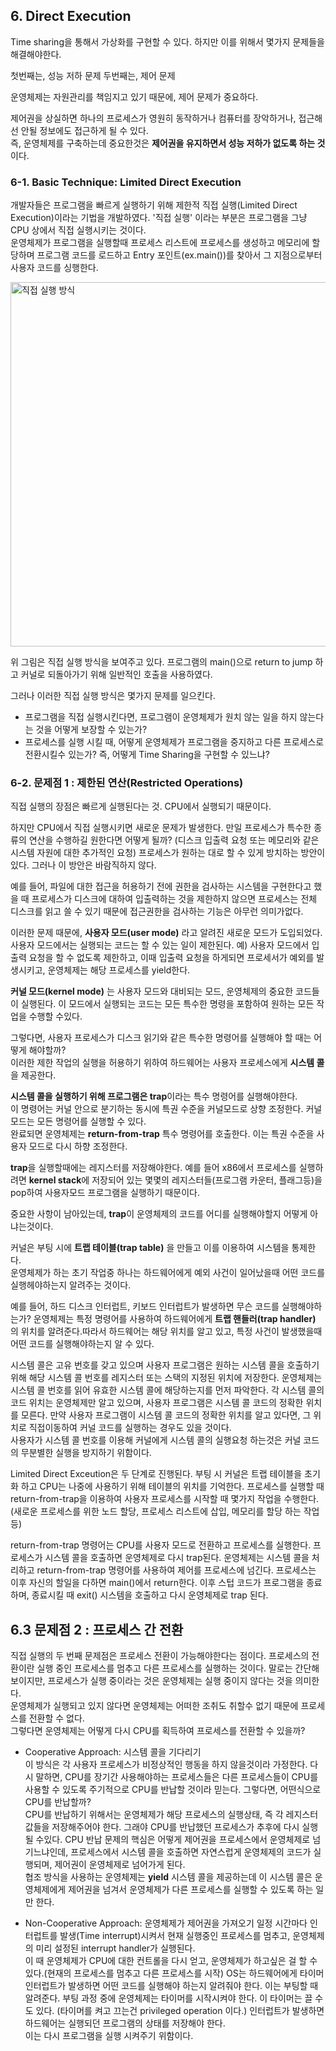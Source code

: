 ## 6. Direct Execution

Time sharing을 통해서 가상화를 구현할 수 있다. 하지만 이를 위해서 몇가지 문제들을 해결해야한다.

첫번째는, 성능 저하 문제
두번째는, 제어 문제

운영체제는 자원관리를 책임지고 있기 때문에, 제어 문제가 중요하다.  

제어권을 상실하면 하나의 프로세스가 영원히 동작하거나 컴퓨터를 장악하거나, 접근해선 안될 정보에도 접근하게 될 수 있다.  
즉, 운영체제를 구축하는데 중요한것은 **제어권을 유지하면서 성능 저하가 없도록 하는 것**이다.

### 6-1. Basic Technique: Limited Direct Execution  

개발자들은 프로그램을 빠르게 실행하기 위해 제한적 직접 실행(Limited Direct Execution)이라는 기법을 개발하였다.
'직접 실행' 이라는 부분은 프로그램을 그냥 CPU 상에서 직접 실행시키는 것이다.  
운영체제가 프로그램을 실행할때 프로세스 리스트에 프로세스를 생성하고 메모리에 할당하며 프로그램 코드를 로드하고 Entry 포인트(ex.main())를 찾아서 그 지점으로부터 사용자 코드를 싱행한다.


<img width="583" alt="직접 실행 방식" src="https://user-images.githubusercontent.com/49808034/212630410-95b82673-f21b-4f68-b308-3d903c87bea2.png">

위 그림은 직접 실행 방식을 보여주고 있다. 프로그램의 main()으로 return to jump 하고 커널로 되돌아가기 위해 일반적인 호출을 사용하였다.

그러나 이러한 직접 실행 방식은 몇가지 문제를 일으킨다.  

- 프로그램을 직접 실행시킨다면, 프로그램이 운영체제가 원치 않는 일을 하지 않는다는 것을 어떻게 보장할 수 있는가?
- 프로세스를 실행 시킬 때, 어떻게 운영체제가 프로그램을 중지하고 다른 프로세스로 전환시킬수 있는가?
  즉, 어떻게 Time Sharing을 구현할 수 있느냐?
  
 ### 6-2. 문제점 1 : 제한된 연산(Restricted Operations)
 
 직접 실행의 장점은 빠르게 실행된다는 것. CPU에서 실행되기 때문이다.
 
 하지만 CPU에서 직접 실행시키면 새로운 문제가 발생한다. 만일 프로세스가 특수한 종류의 연산을 수행하길 원한다면 어떻게 될까? (디스크 입출력 요청 또는 메모리와 같은 시스템 자원에 대한 추가적인 요청)
 프로세스가 원하는 대로 할 수 있게 방치하는 방안이 있다. 그러나 이 방안은 바람직하지 않다. 
 
 예를 들어, 파일에 대한 접근을 허용하기 전에 권한을 검사하는 시스템을 구현한다고 했을 때
 프로세스가 디스크에 대하여 입출력하는 것을 제한하지 않으면 프로세스는 전체 디스크를 읽고 쓸 수 있기 때문에 접근권한을 검사하는 기능은 아무런 의미가없다.
  
 이러한 문제 때문에, **사용자 모드(user mode)** 라고 알려진 새로운 모드가 도입되었다.  
 사용자 모드에서는 실행되는 코드는 할 수 있는 일이 제한된다. 예) 사용자 모드에서 입출력 요청을 할 수 없도록 제한하고, 이때 입출력 요청을 하게되면 프로세서가 예외를 발생시키고, 운영체제는 해당 프로세스를 yield한다.
 
 **커널 모드(kernel mode)** 는 사용자 모드와 대비되는 모드, 운영체제의 중요한 코드들이 실행된다. 이 모드에서 실행되는 코드는 모든 특수한 명령을 포함하여 원하는 모든 작업을 수행할 수있다.
 
 그렇다면, 사용자 프로세스가 디스크 읽기와 같은 특수한 명령어를 실행해야 할 때는 어떻게 해야할까?  
 이러한 제한 작업의 실행을 허용하기 위하여 하드웨어는 사용자 프로세스에게 **시스템 콜**을 제공한다.
 
 **시스템 콜을 실행하기 위해 프로그램은 trap**이라는 특수 명령어를 실행해야한다.  
 이 명령어는 커널 안으로 분기하는 동시에 특권 수준을 커널모드로 상향 조정한다. 커널모드는 모든 명령어를 실행할 수 있다.  
 완료되면 운영체제는 **return-from-trap** 특수 명령어를 호출한다. 이는 특권 수준을 사용자 모드로 다시 하향 조정한다.
 
 **trap**을 실행할때에는 레지스터를 저장해야한다. 예를 들어 x86에서 프로세스를 실행하려면 **kernel stack**에 저장되어 있는 몇몇의 레지스터들(프로그램 카운터, 플래그등)을 pop하여 사용자모드 프로그램을 실행하기 때문이다.
 
 중요한 사항이 남아있는데, **trap**이 운영체제의 코드를 어디를 실행해야할지 어떻게 아냐는것이다.  
 
 커널은 부팅 시에 **트랩 테이블(trap table)** 을 만들고 이를 이용하여 시스템을 통제한다.  
 운영체제가 하는 초기 작업중 하나는 하드웨어에게 예외 사건이 일어났을때 어떤 코드를 실행헤야하는지 알려주는 것이다.
 
 예를 들어, 하드 디스크 인터럽트, 키보드 인터럽트가 발생하면 무슨 코드를 실행해야하는가? 운영체제는 특정 명령어를 사용하여 하드웨어에게 **트랩 핸들러(trap handler)** 의 위치를 알려준다.따라서 하드웨어는 해당 위치를 알고 있고, 특정 사건이 발생했을때 어떤 코드를 실행해야하는지 알 수 있다.

시스템 콜은 고유 번호를 갖고 있으며 사용자 프로그램은 원하는 시스템 콜을 호출하기 위해 해당 시스템 콜 번호를 레지스터 또는 스택의 지정된 위치에 저장한다. 운영체제는 시스템 콜 번호를 읽어 유효한 시스템 콜에 해당하는지를 먼저 파악한다.
각 시스템 콜의 코드 위치는 운영체제만 알고 있으며, 사용자 프로그램은 시스템 콜 코드의 정확한 위치를 모른다. 만약 사용자 프로그램이 시스템 콜 코드의 정확한 위치를 알고 있다면, 그 위치로 직접이동하여 커널 코드를 실행하는 경우도 있을 것이다.  
사용자가 시스템 콜 번호를 이용해 커널에게 시스템 콜의 실행요청 하는것은 커널 코드의 무분별한 실행을 방지하기 위함이다.  

Limited Direct Exceution은 두 단계로 진행된다. 부팅 시 커널은 트랩 테이블을 초기화 하고 CPU는 나중에 사용하기 위해 테이블의 위치를 기억한다. 프로세스를 실행할 때 return-from-trap을 이용하여 사용자 프로세스를 시작할 때 몇가지 작업을 수행한다.(새로운 프로세스를 위한 노드 할당, 프로세스 리스트에 삽입, 메모리를 할당 하는 작업등)  

return-from-trap 명령어는 CPU를 사용자 모드로 전환하고 프로세스를 실행한다. 프로세스가 시스템 콜을 호출하면 운영체제로 다시 trap된다. 운영체제는 시스템 콜을 처리하고 return-from-trap 명령어를 사용하여 제어를 프로세스에 넘긴다. 프로세스는 이후 자신의 할일을 다하면 main()에서 return한다. 이후 스텁 코드가 프로그램을 종료하며, 종료시킬 때 exit() 시스템을 호출하고 다시 운영체제로 trap 된다.  

## 6.3 문제점 2 : 프로세스 간 전환  

직접 실행의 두 번째 문제점은 프로세스 전환이 가능해야한다는 점이다. 프로세스의 전환이란 실행 중인 프로세스를 멈추고 다른 프로세스를 실행하는 것이다. 말로는 간단해보이지만, 프로세스가 실행 중이라는 것은 운영체제는 실행 중이지 않다는 것을 의미한다.  
운영체제가 실행되고 있지 않다면 운영체제는 어떠한 조취도 취할수 없기 때문에 프로세스를 전환할 수 없다.  
그렇다면 운영체제는 어떻게 다시 CPU를 획득하여 프로세스를 전환할 수 있을까?

- Cooperative Approach: 시스템 콜을 기다리기  
이 방식은 각 사용자 프로세스가 비정상적인 행동을 하지 않을것이라 가정한다. 다시 말하면, CPU를 장기간 사용해야하는 프로세스들은 다른 프로세스들이 CPU를 사용할 수 있도록 주기적으로 CPU를 반납할 것이라 믿는다. 그렇다면, 어떤식으로 CPU를 반납할까?  
CPU를 반납하기 위해서는 운영체제가 해당 프로세스의 실행상태, 즉 각 레지스터값들을 저장해주어야 한다. 그래야 CPU를 반납했던 프로세스가 추후에 다시 실행될 수있다. CPU 반납 문제의 핵심은 어떻게 제어권을 프로세스에서 운영체제로 넘기느냐인데, 프로세스에서 시스템 콜을 호출하면 자연스럽게 운영체제의 코드가 실행되며, 제어권이 운영체제로 넘어가게 된다.  
협조 방식을 사용하는 운영체제는 **yield** 시스템 콜을 제공하는데 이 시스템 콜은 운영체제에게 제어권을 넘겨서 운영체제가 다른 프로세스를 실행할 수 있도록 하는 일만 한다. 

- Non-Cooperative Approach: 운영체제가 제어권을 가져오기
일정 시간마다 인터럽트를 발생(Time interrupt)시켜서 현재 실행중인 프로세스를 멈추고, 운영체제의 미리 설정된 interrupt handler가 실행된다.  
이 때 운영체제가 CPU에 대한 컨트롤을 다시 얻고, 운영체제가 하고싶은 걸 할 수 있다.(현재의 프로세스를 멈추고 다른 프로세스를 시작)
OS는 하드웨어에게 타이머 인터럽트가 발생하면 어떤 코드를 실행해야 하는지 알려줘야 한다. 이는 부팅할 때 알려준다.
부팅 과정 중에 운영체제는 타이머를 시작시켜야 한다. 이 타이머는 끌 수도 있다. (타이머를 켜고 끄는건 privileged operation 이다.)
인터럽트가 발생하면 하드웨어는 실행되던 프로그램의 상태를 저장해야 한다.  
이는 다시 프로그램을 실행 시켜주기 위함이다.


